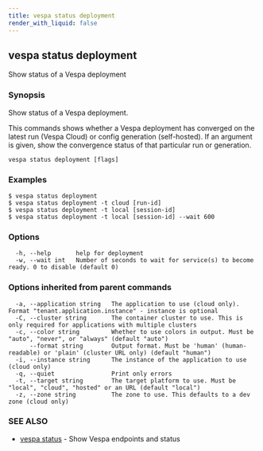 ```yaml
---
title: vespa status deployment
render_with_liquid: false
---
```


## vespa status deployment

Show status of a Vespa deployment

### Synopsis

Show status of a Vespa deployment.

This commands shows whether a Vespa deployment has converged on the latest run
(Vespa Cloud) or config generation (self-hosted). If an argument is given,
show the convergence status of that particular run or generation.


```
vespa status deployment [flags]
```

### Examples

```
$ vespa status deployment
$ vespa status deployment -t cloud [run-id]
$ vespa status deployment -t local [session-id]
$ vespa status deployment -t local [session-id] --wait 600

```

### Options

```
  -h, --help       help for deployment
  -w, --wait int   Number of seconds to wait for service(s) to become ready. 0 to disable (default 0)
```

### Options inherited from parent commands

```
  -a, --application string   The application to use (cloud only). Format "tenant.application.instance" - instance is optional
  -C, --cluster string       The container cluster to use. This is only required for applications with multiple clusters
  -c, --color string         Whether to use colors in output. Must be "auto", "never", or "always" (default "auto")
      --format string        Output format. Must be 'human' (human-readable) or 'plain' (cluster URL only) (default "human")
  -i, --instance string      The instance of the application to use (cloud only)
  -q, --quiet                Print only errors
  -t, --target string        The target platform to use. Must be "local", "cloud", "hosted" or an URL (default "local")
  -z, --zone string          The zone to use. This defaults to a dev zone (cloud only)
```

### SEE ALSO

* [vespa status](vespa_status.html)	 - Show Vespa endpoints and status

